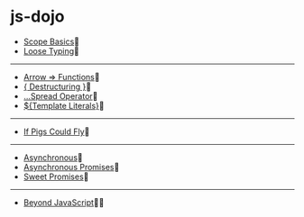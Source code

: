# js-dojo

* [Scope Basics](https://jsitor.com/hhlOKEh-B)🔸
* [Loose Typing](https://jsitor.com/MiHZmdg-L)🔹
---
* [Arrow => Functions](https://jsitor.com/8-iw0daYL)🔹
* [{ Destructuring }](https://jsitor.com/5nUxZjZWO)🔸
* [...Spread Operator](https://jsitor.com/kAVYv995c)🔹
* [${Template Literals}](https://jsitor.com/vOAIxtVfb)🔸
---
* [If Pigs Could Fly](https://jsitor.com/ClgoJJrXN)🔸
---
* [Asynchronous](https://jsitor.com/l0NPpu-oP)🔹
* [Asynchronous Promises](https://jsitor.com/648pIpRLx)🔹
* [Sweet Promises](https://jsitor.com/gLjugth_f)🔹
---
* [Beyond JavaScript](https://jsitor.com/q3wFqNySs)🔸🔹
